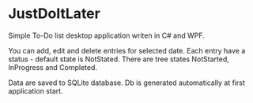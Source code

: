# JustDoItLater
 Simple To-Do list desktop application writen in C# and WPF.

 You can add, edit and delete entries for selected date.
 Each entry have a status - default state is NotStated. 
 There are tree states NotStarted, InProgress and Completed.

 Data are saved to SQLite database. Db is generated automatically at first application start.
